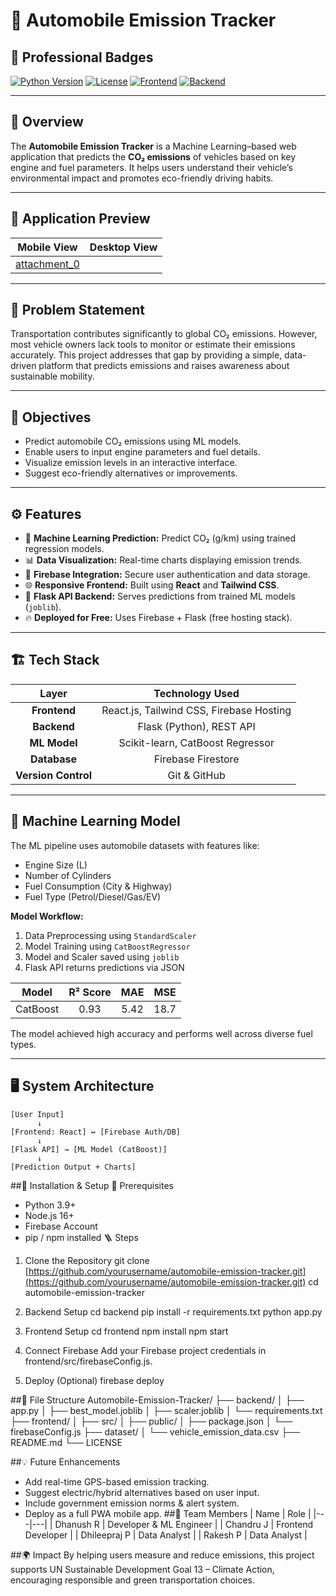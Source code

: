 
# 🚗 Automobile Emission Tracker

## 🌟 Professional Badges
[![Python Version](https://img.shields.io/badge/Python-3.9+-blue?style=for-the-badge&logo=python)](https://www.python.org/)
[![License](https://img.shields.io/badge/License-MIT-green.svg?style=for-the-badge)](LICENSE)
[![Frontend](https://img.shields.io/badge/Frontend-React-61DAFB?style=for-the-badge&logo=react)](https://reactjs.org/)
[![Backend](https://img.shields.io/badge/Backend-Flask-000000?style=for-the-badge&logo=flask)](https://flask.palletsprojects.com/)

---

## 🌿 Overview
The **Automobile Emission Tracker** is a Machine Learning–based web application that predicts the **CO₂ emissions** of vehicles based on key engine and fuel parameters. It helps users understand their vehicle’s environmental impact and promotes eco-friendly driving habits.

---

## 📸 Application Preview
| Mobile View | Desktop View |
| :---: | :---: |
| [attachment_0](attachment) |  |

---

## 🧩 Problem Statement
Transportation contributes significantly to global CO₂ emissions. However, most vehicle owners lack tools to monitor or estimate their emissions accurately. This project addresses that gap by providing a simple, data-driven platform that predicts emissions and raises awareness about sustainable mobility.

---

## 🎯 Objectives
- Predict automobile CO₂ emissions using ML models.
- Enable users to input engine parameters and fuel details.
- Visualize emission levels in an interactive interface.
- Suggest eco-friendly alternatives or improvements.

---

## ⚙️ Features
- 🧠 **Machine Learning Prediction:** Predict CO₂ (g/km) using trained regression models.
- 📊 **Data Visualization:** Real-time charts displaying emission trends.
- 💾 **Firebase Integration:** Secure user authentication and data storage.
- 🌐 **Responsive Frontend:** Built using **React** and **Tailwind CSS**.
- 🧰 **Flask API Backend:** Serves predictions from trained ML models (`joblib`).
- 🔥 **Deployed for Free:** Uses Firebase + Flask (free hosting stack).

---

## 🏗️ Tech Stack
| Layer | Technology Used |
| :---: | :---: |
| **Frontend** | React.js, Tailwind CSS, Firebase Hosting |
| **Backend** | Flask (Python), REST API |
| **ML Model** | Scikit-learn, CatBoost Regressor |
| **Database** | Firebase Firestore |
| **Version Control** | Git & GitHub |

---

## 🧮 Machine Learning Model
The ML pipeline uses automobile datasets with features like:
- Engine Size (L)
- Number of Cylinders
- Fuel Consumption (City & Highway)
- Fuel Type (Petrol/Diesel/Gas/EV)

**Model Workflow:**
1. Data Preprocessing using `StandardScaler`
2. Model Training using `CatBoostRegressor`
3. Model and Scaler saved using `joblib`
4. Flask API returns predictions via JSON

| Model | R² Score | MAE | MSE |
| :---: | :---: | :---: | :---: |
| CatBoost | 0.93 | 5.42 | 18.7 |

The model achieved high accuracy and performs well across diverse fuel types.

---

## 🖥️ System Architecture
```plaintext
[User Input]
      ↓
[Frontend: React] ↔ [Firebase Auth/DB]
      ↓
[Flask API] → [ML Model (CatBoost)]
      ↓
[Prediction Output + Charts]
```
##🚀 Installation & Setup
🔧 Prerequisites
 * Python 3.9+
 * Node.js 16+
 * Firebase Account
 * pip / npm installed
🪜 Steps
1. Clone the Repository
git clone [https://github.com/yourusername/automobile-emission-tracker.git](https://github.com/yourusername/automobile-emission-tracker.git)
cd automobile-emission-tracker 

2. Backend Setup
cd backend
pip install -r requirements.txt
python app.py 

3. Frontend Setup
cd frontend
npm install
npm start 

4. Connect Firebase
Add your Firebase project credentials in frontend/src/firebaseConfig.js.
5. Deploy (Optional)
firebase deploy 

##🧰 File Structure
Automobile-Emission-Tracker/
├── backend/
│   ├── app.py
│   ├── best_model.joblib
│   ├── scaler.joblib
│   └── requirements.txt
├── frontend/
│   ├── src/
│   ├── public/
│   ├── package.json
│   └── firebaseConfig.js
├── dataset/
│   └── vehicle_emission_data.csv
├── README.md
└── LICENSE

##💡 Future Enhancements
 * Add real-time GPS-based emission tracking.
 * Suggest electric/hybrid alternatives based on user input.
 * Include government emission norms & alert system.
 * Deploy as a full PWA mobile app.
##👥 Team Members
| Name | Role |
|---|---|
| Dhanush R | Developer & ML Engineer |
| Chandru J | Frontend Developer |
| Dhileepraj P | Data Analyst |
| Rakesh P | Data Analyst |

##🌍 Impact
By helping users measure and reduce emissions, this project supports UN Sustainable Development Goal 13 – Climate Action, encouraging responsible and green transportation choices.

